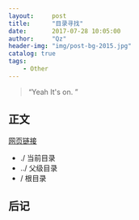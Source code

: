 ```yaml
---
layout:     post
title:      "目录寻找"
date:       2017-07-28 10:05:00
author:     "Qz"
header-img: "img/post-bg-2015.jpg"
catalog: true
tags:
    - Other
---
```


> “Yeah It's on. ”


## 正文
[网页链接]()

* ./ 当前目录
* ../ 父级目录
* / 根目录

## 后记


